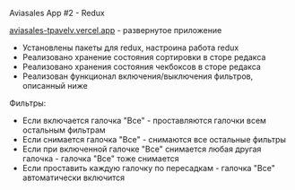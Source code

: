 Aviasales App #2 - Redux

[aviasales-tpavelv.vercel.app](https://aviasales-tpavelv.vercel.app/) - развернутое приложение


- Установлены пакеты для redux, настроина работа redux
- Реализовано хранение состояния сортировки в сторе редакса
- Реализовано хранения состояния чекбоксов в сторе редакса
- Реализован функционал включения/выключения фильтров, описанный ниже

Фильтры:

- Если включается галочка "Все" - проставляются галочки всем остальным фильтрам
- Если снимается галочка "Все" - снимаются все остальные фильтры
- Если при включенной галочке "Все" снимается любая другая галочка - галочка "Все" тоже снимается
- Если проставить каждую галочку по пересадкам - галочка "Все" автоматически включится
